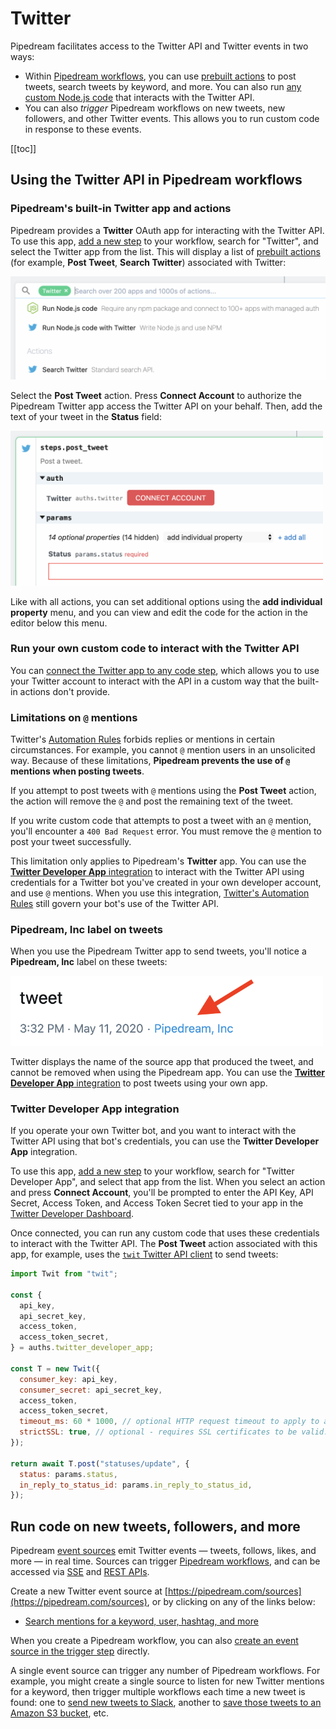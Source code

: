 # Twitter

Pipedream facilitates access to the Twitter API and Twitter events in two ways:

- Within [Pipedream workflows](/workflows/), you can use [prebuilt actions](/components/actions/) to post tweets, search tweets by keyword, and more. You can also run [any custom Node.js code](/workflows/steps/code/) that interacts with the Twitter API.
- You can also _trigger_ Pipedream workflows on new tweets, new followers, and other Twitter events. This allows you to run custom code in response to these events. 

[[toc]]

## Using the Twitter API in Pipedream workflows

### Pipedream's built-in Twitter app and actions

Pipedream provides a **Twitter** OAuth app for interacting with the Twitter API. To use this app, [add a new step](/workflows/steps/) to your workflow, search for "Twitter", and select the Twitter app from the list. This will display a list of [prebuilt actions](/components/actions/) (for example, **Post Tweet**, **Search Twitter**) associated with Twitter:

<div>
<img alt="Twitter app / actions" width="600" src="./images/twitter-app-actions.png">
</div>

Select the **Post Tweet** action. Press **Connect Account** to authorize the Pipedream Twitter app access the Twitter API on your behalf. Then, add the text of your tweet in the **Status** field:

<div>
<img alt="Twitter post tweet example" width="500" src="./images/twitter-post-tweet.png">
</div>

Like with all actions, you can set additional options using the **add individual property** menu, and you can view and edit the code for the action in the editor below this menu.

### Run your own custom code to interact with the Twitter API

You can [connect the Twitter app to any code step](/connected-accounts/#from-a-code-step), which allows you to use your Twitter account to interact with the API in a custom way that the built-in actions don't provide.

### Limitations on `@` mentions

Twitter's [Automation Rules](https://help.twitter.com/en/rules-and-policies/twitter-automation) forbids replies or mentions in certain circumstances. For example, you cannot `@` mention users in an unsolicited way. Because of these limitations, **Pipedream prevents the use of `@` mentions when posting tweets**.

If you attempt to post tweets with `@` mentions using the **Post Tweet** action, the action will remove the `@` and post the remaining text of the tweet.

If you write custom code that attempts to post a tweet with an `@` mention, you'll encounter a `400 Bad Request` error. You must remove the `@` mention to post your tweet successfully.

This limitation only applies to Pipedream's **Twitter** app. You can use the [**Twitter Developer App** integration](#twitter-developer-app-integration) to interact with the Twitter API using credentials for a Twitter bot you've created in your own developer account, and use `@` mentions. When you use this integration, [Twitter's Automation Rules](https://help.twitter.com/en/rules-and-policies/twitter-automation) still govern your bot's use of the Twitter API.

### Pipedream, Inc label on tweets

When you use the Pipedream Twitter app to send tweets, you'll notice a **Pipedream, Inc** label on these tweets:

<div>
<img alt="Twitter Pipedream label" width="500px" src="./images/twitter-pipedream-label.png">
</div>

Twitter displays the name of the source app that produced the tweet, and cannot be removed when using the Pipedream app. You can use the [**Twitter Developer App** integration](#twitter-developer-app-integration) to post tweets using your own app.

### Twitter Developer App integration

If you operate your own Twitter bot, and you want to interact with the Twitter API using that bot's credentials, you can use the **Twitter Developer App** integration.

To use this app, [add a new step](/workflows/steps/) to your workflow, search for "Twitter Developer App", and select that app from the list. When you select an action and press **Connect Account**, you'll be prompted to enter the API Key, API Secret, Access Token, and Access Token Secret tied to your app in the [Twitter Developer Dashboard](https://developer.twitter.com/en/docs/basics/apps/guides/the-app-management-dashboard).

Once connected, you can run any custom code that uses these credentials to interact with the Twitter API. The **Post Tweet** action associated with this app, for example, uses the [`twit` Twitter API client](https://github.com/ttezel/twit) to send tweets:

```javascript
import Twit from "twit";

const {
  api_key,
  api_secret_key,
  access_token,
  access_token_secret,
} = auths.twitter_developer_app;

const T = new Twit({
  consumer_key: api_key,
  consumer_secret: api_secret_key,
  access_token,
  access_token_secret,
  timeout_ms: 60 * 1000, // optional HTTP request timeout to apply to all requests.
  strictSSL: true, // optional - requires SSL certificates to be valid.
});

return await T.post("statuses/update", {
  status: params.status,
  in_reply_to_status_id: params.in_reply_to_status_id,
});
```

## Run code on new tweets, followers, and more

Pipedream [event sources](/sources/) emit Twitter events — tweets, follows, likes, and more — in real time. Sources can trigger [Pipedream workflows](/workflows/), and can be accessed via [SSE](/api/sse/) and [REST APIs](/api/rest/).

Create a new Twitter event source at [https://pipedream.com/sources](https://pipedream.com/sources), or by clicking on any of the links below:

- [Search mentions for a keyword, user, hashtag, and more](https://pipedream.com/sources?action=create&key=twitter-search-mentions&app=twitter)

When you create a Pipedream workflow, you can also [create an event source in the trigger step](/workflows/steps/triggers/#app-based-triggers) directly.

A single event source can trigger any number of Pipedream workflows. For example, you might create a single source to listen for new Twitter mentions for a keyword, then trigger multiple workflows each time a new tweet is found: one to [send new tweets to Slack](https://pipedream.com/@pravin/twitter-mentions-slack-p_dDCA5e/edit), another to [save those tweets to an Amazon S3 bucket](https://pipedream.com/@dylan/twitter-to-s3-p_KwCZGA/readme), etc.
